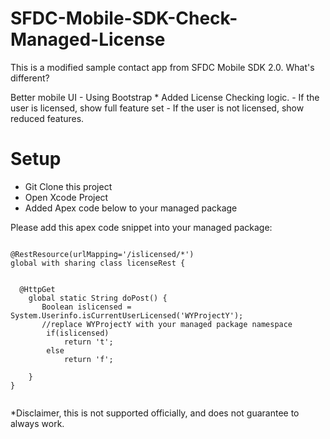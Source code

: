 SFDC-Mobile-SDK-Check-Managed-License
=====================================

<p>
This is a modified sample contact app from SFDC Mobile SDK 2.0. 
What's different?
</p>
Better mobile UI - Using Bootstrap
* Added License Checking logic.
  - If the user is licensed, show full feature set
  - If the user is not licensed, show reduced features.



# Setup

* Git Clone this project
* Open Xcode Project
* Added Apex code below to your managed package



Please add this apex code snippet into your managed package:
<pre><code>
@RestResource(urlMapping='/islicensed/*')
global with sharing class licenseRest {

  
  @HttpGet
    global static String doPost() {
       Boolean islicensed = System.Userinfo.isCurrentUserLicensed('WYProjectY');
       //replace WYProjectY with your managed package namespace
        if(islicensed)
            return 't';
        else
            return 'f';    
        
    }
}

</code></pre>






*Disclaimer, this is not supported officially, and does not guarantee to always work.
